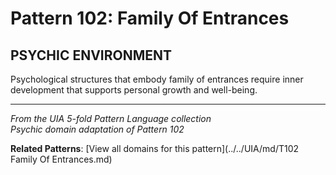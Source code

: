 # Pattern 102: Family Of Entrances

## PSYCHIC ENVIRONMENT

Psychological structures that embody family of entrances require inner development that supports personal growth and well-being.

---

*From the UIA 5-fold Pattern Language collection*  
*Psychic domain adaptation of Pattern 102*

**Related Patterns**: [View all domains for this pattern](../../UIA/md/T102 Family Of Entrances.md)